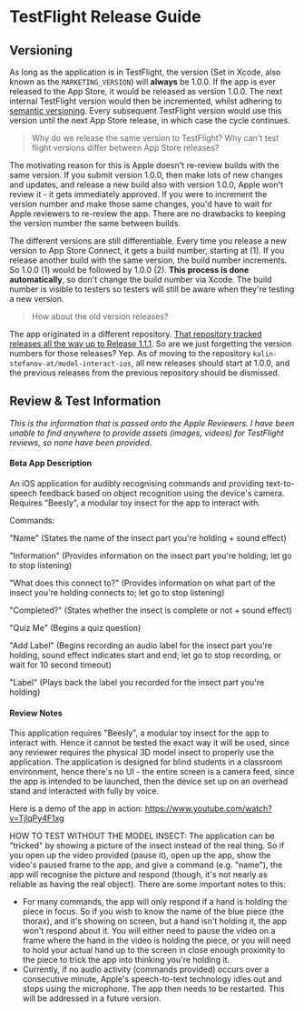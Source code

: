 # TestFlight Release Guide

## Versioning

As long as the application is in TestFlight, the version (Set in Xcode, also known as the `MARKETING_VERSION`) will **always** be 1.0.0. If the app is ever released to the App Store, it would be released as version 1.0.0. The next internal TestFlight version would then be incremented, whilst adhering to [semantic versioning](https://semver.org/). Every subsequent TestFlight version would use this version until the next App Store release, in which case the cycle continues.

> Why do we release the same version to TestFlight? Why can't test flight versions differ between App Store releases?

The motivating reason for this is Apple doesn't re-review builds with the same version. If you submit version 1.0.0, then make lots of new changes and updates, and release a new build also with version 1.0.0, Apple won't review it - it gets immediately approved. If you were to increment the version number and make those same changes, you'd have to wait for Apple reviewers to re-review the app. There are no drawbacks to keeping the version number the same between builds.

The different versions are still differentiable. Every time you release a new version to App Store Connect, it gets a build number, starting at (1). If you release another build with the same version, the build number increments. So 1.0.0 (1) would be followed by 1.0.0 (2). **This process is done automatically**, so don't change the build number via Xcode. The build number is visible to testers so testers will still be aware when they're testing a new version.

> How about the old version releases?

The app originated in a different repository. [That repository tracked releases all the way up to Release 1.1.1](https://github.com/Andre-Pham/LemonApp/releases). So are we just forgetting the version numbers for those releases? Yep. As of moving to the repository `kalin-stefanov-at/model-interact-ios`, all new releases should start at 1.0.0, and the previous releases from the previous repository should be dismissed.

## Review & Test Information

*This is the information that is passed onto the Apple Reviewers. I have been unable to find anywhere to provide assets (images, videos) for TestFlight reviews, so none have been provided.*

#### Beta App Description

An iOS application for audibly recognising commands and providing text-to-speech feedback based on object recognition using the device's camera. Requires "Beesly", a modular toy insect for the app to interact with.

Commands:

"Name" (States the name of the insect part you're holding + sound effect)

"Information" (Provides information on the insect part you're holding; let go to stop listening)

"What does this connect to?" (Provides information on what part of the insect you're holding connects to; let go to stop listening)

"Completed?" (States whether the insect is complete or not + sound effect)

"Quiz Me" (Begins a quiz question)

"Add Label" (Begins recording an audio label for the insect part you're holding, sound effect indicates start and end; let go to stop recording, or wait for 10 second timeout)

"Label" (Plays back the label you recorded for the insect part you're holding)

#### Review Notes

This application requires "Beesly", a modular toy insect for the app to interact with. Hence it cannot be tested the exact way it will be used, since any reviewer requires the physical 3D model insect to properly use the application. The application is designed for blind students in a classroom environment, hence there's no UI - the entire screen is a camera feed, since the app is intended to be launched, then the device set up on an overhead stand and interacted with fully by voice.

Here is a demo of the app in action: https://www.youtube.com/watch?v=TjlqPy4F1xg

HOW TO TEST WITHOUT THE MODEL INSECT:
The application can be "tricked" by showing a picture of the insect instead of the real thing. So if you open up the video provided (pause it), open up the app, show the video's paused frame to the app, and give a command (e.g. "name"), the app will recognise the picture and respond (though, it's not nearly as reliable as having the real object). There are some important notes to this:
- For many commands, the app will only respond if a hand is holding the piece in focus. So if you wish to know the name of the blue piece (the thorax), and it's showing on screen, but a hand isn't holding it, the app won't respond about it. You will either need to pause the video on a frame where the hand in the video is holding the piece, or you will need to hold your actual hand up to the screen in close enough proximity to the piece to trick the app into thinking you're holding it.
- Currently, if no audio activity (commands provided) occurs over a consecutive minute, Apple's speech-to-text technology idles out and stops using the microphone. The app then needs to be restarted. This will be addressed in a future version.